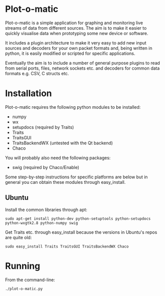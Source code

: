 Plot-o-matic
============

Plot-o-matic is a simple application for graphing and monitoring live streams of data from different sources. The aim is to make it easier to quickly visualise data when prototyping some new device or software.

It includes a plugin architecture to make it very easy to add new input sources and decoders for your own packet formats and, being written in python, it is easily modified or scripted for specific applications.

Eventually the aim is to include a number of general purpose plugins to read from serial ports, files, network sockets etc. and decoders for common data formats e.g. CSV, C structs etc.

Installation
============

Plot-o-matic requires the following python modules to be installed:

* numpy
* wx
* setupdocs (required by Traits)
* Traits
* TraitsGUI
* TraitsBackendWX (untested with the Qt backend)
* Chaco

You will probably also need the following packages:

* swig (required by Chaco/Enable)

Some step-by-step instructions for specific platforms are below but in general you can obtain these modules through easy_install.

Ubuntu
------

Install the common libraries through apt:

`sudo apt-get install python-dev python-setuptools python-setupdocs python-wxgtk2.8 python-numpy swig`

Get Traits etc. through easy_install because the versions in Ubuntu's repos are quite old:

`sudo easy_install Traits TraitsGUI TraitsBackendWX Chaco`

Running
=======

From the command-line:

`./plot-o-matic.py`

